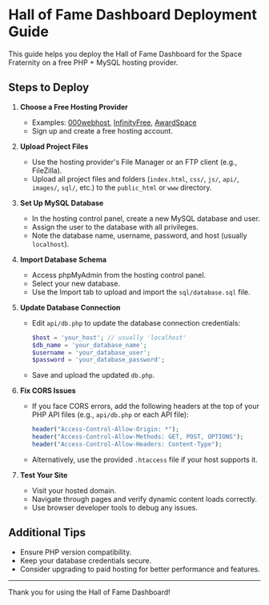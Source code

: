 # Hall of Fame Dashboard Deployment Guide

This guide helps you deploy the Hall of Fame Dashboard for the Space Fraternity on a free PHP + MySQL hosting provider.

## Steps to Deploy

1. **Choose a Free Hosting Provider**
   - Examples: [000webhost](https://www.000webhost.com/), [InfinityFree](https://infinityfree.net/), [AwardSpace](https://www.awardspace.com/)
   - Sign up and create a free hosting account.

2. **Upload Project Files**
   - Use the hosting provider's File Manager or an FTP client (e.g., FileZilla).
   - Upload all project files and folders (`index.html`, `css/`, `js/`, `api/`, `images/`, `sql/`, etc.) to the `public_html` or `www` directory.

3. **Set Up MySQL Database**
   - In the hosting control panel, create a new MySQL database and user.
   - Assign the user to the database with all privileges.
   - Note the database name, username, password, and host (usually `localhost`).

4. **Import Database Schema**
   - Access phpMyAdmin from the hosting control panel.
   - Select your new database.
   - Use the Import tab to upload and import the `sql/database.sql` file.

5. **Update Database Connection**
   - Edit `api/db.php` to update the database connection credentials:
     ```php
     $host = 'your_host'; // usually 'localhost'
     $db_name = 'your_database_name';
     $username = 'your_database_user';
     $password = 'your_database_password';
     ```
   - Save and upload the updated `db.php`.

6. **Fix CORS Issues**
   - If you face CORS errors, add the following headers at the top of your PHP API files (e.g., `api/db.php` or each API file):
     ```php
     header("Access-Control-Allow-Origin: *");
     header("Access-Control-Allow-Methods: GET, POST, OPTIONS");
     header("Access-Control-Allow-Headers: Content-Type");
     ```
   - Alternatively, use the provided `.htaccess` file if your host supports it.

7. **Test Your Site**
   - Visit your hosted domain.
   - Navigate through pages and verify dynamic content loads correctly.
   - Use browser developer tools to debug any issues.

## Additional Tips

- Ensure PHP version compatibility.
- Keep your database credentials secure.
- Consider upgrading to paid hosting for better performance and features.

---

Thank you for using the Hall of Fame Dashboard!
